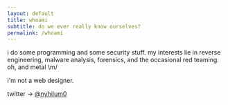 ```yaml
---
layout: default
title: whoami
subtitle: do we ever really know ourselves?
permalink: /whoami
---
```


i do some programming and some security stuff. my interests lie in reverse engineering, malware analysis, forensics, and the occasional red teaming. oh, and metal \m/

i'm not a web designer.

twitter -> [@nyhilum0](https://twitter.com/nyhilum0)

